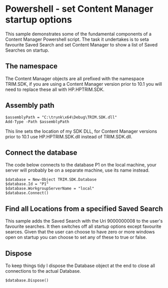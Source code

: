 # Powershell - set Content Manager startup options
This sample demonstrates some of the fundamental components of a Content Manager Powershell script. The task it undertakes is to seta favourite Saved Search and set Content Manager to show a list of Saved Searches on startup.

## The namespace
The Content Manager objects are all prefixed with the namespace TRIM.SDK, if you are using a Content Manager version prior to 10.1 you will need to replace these all with HP.HPTRIM.SDK.

## Assembly path

```
$assemblyPath = "C:\trunk\x64\Debug\TRIM.SDK.dll"
Add-Type -Path $assemblyPath
```

This line sets the location of my SDK DLL, for Content Manager versions prior to 10.1 use HP.HPTRIM.SDK.dll instead of TRIM.SDK.dll.

## Connect the database
The code below connects to the database P1 on the local machine, your server will probably be on a separate machine, use its name instead.

```
$database = New-Object TRIM.SDK.Database
$database.Id = "P1"
$database.WorkgroupServerName = "local"
$database.Connect()
```

## Find all Locations from a specified Saved Search
This sample adds the Saved Search with the Uri 9000000008 to the user's favourite searches.  It then switches off all startup options except favourite searces.  Given that the user can choose to have zero or more windows open on startup you can choose to set any of these to true or false.


## Dispose
To keep things tidy I dispose the Database object at the end to close all connections to the actual Database.
```
$database.Dispose()
```